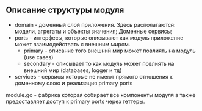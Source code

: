 ## Описание структуры модуля
- domain - доменный слой приложения. Здесь располагаются: модели, агрегаты и объекты значения; Доменные сервисы;
- ports - интерфесы, которые описывают как модуль приложение может взаимодействать с внешним миром.
    - primary - описание того внешний мир может повлиять на модуль (use cases)
    - secondary - описывает то как модуль может повлиять на внешний мир (databases, logger и тд)
- services - сервисы которые не имеют прямого отношения к доменному слою и реализация primary ports

module.go - фабрика которая собирает все компоненты модуля а также предоставляет доступ к primary ports через геттеры.